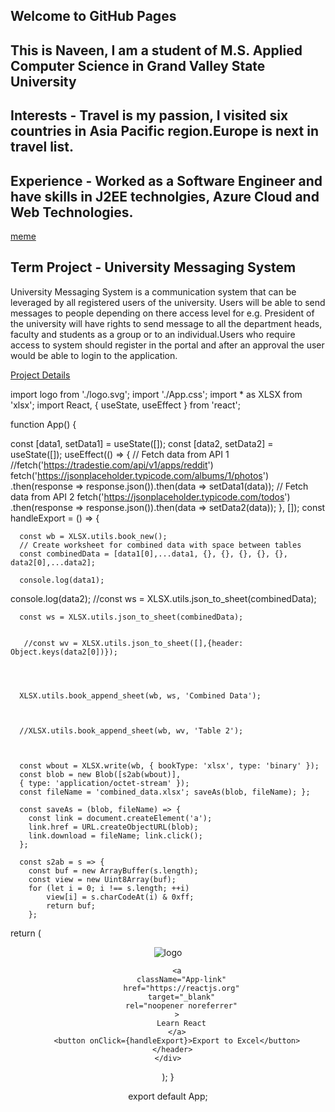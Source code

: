 ## Welcome to GitHub Pages

## This is Naveen, I am a student of M.S. Applied Computer Science in Grand Valley State University

## Interests - Travel is my passion, I visited six countries in Asia Pacific region.Europe is next in travel list.

## Experience - Worked as a Software Engineer and have skills in J2EE technolgies, Azure Cloud and Web Technologies. 


[meme](http://www.quickmeme.com/meme/3ozepj)


## Term Project - University Messaging System 
   University Messaging System is a communication system that can be leveraged by all registered users of the university.
   Users will be able to send messages to people depending on there access level for e.g. President of the university will 
   have rights to send message to all the department heads, faculty and students as a group or to an individual.Users who 
   require access to system should register in the portal and after an approval the user would be able to login to the 
   application.

   [Project Details](https://naveenlalam.github.io/GVSU-CIS641-Panda/)


   import logo from './logo.svg';
import './App.css';
import * as XLSX from 'xlsx'; 
import React, { useState, useEffect } from 'react'; 

function App() {

  const [data1, setData1] = useState([]); 
  const [data2, setData2] = useState([]); 
  useEffect(() => { 
    // Fetch data from API 1 
     //fetch('https://tradestie.com/api/v1/apps/reddit')
    fetch('https://jsonplaceholder.typicode.com/albums/1/photos')
       .then(response => response.json()).then(data => setData1(data));
     // Fetch data from API 2 
     fetch('https://jsonplaceholder.typicode.com/todos')
        .then(response => response.json()).then(data => setData2(data)); }, []); 
     const handleExport = () => { 
      
      const wb = XLSX.utils.book_new(); 
      // Create worksheet for combined data with space between tables 
      const combinedData = [data1[0],...data1, {}, {}, {}, {}, {}, data2[0],...data2]; 

      console.log(data1);
console.log(data2);
      //const ws = XLSX.utils.json_to_sheet(combinedData); 

      const ws = XLSX.utils.json_to_sheet(combinedData); 


       //const wv = XLSX.utils.json_to_sheet([],{header: Object.keys(data2[0])}); 




      XLSX.utils.book_append_sheet(wb, ws, 'Combined Data'); 



      //XLSX.utils.book_append_sheet(wb, wv, 'Table 2'); 



      const wbout = XLSX.write(wb, { bookType: 'xlsx', type: 'binary' }); 
      const blob = new Blob([s2ab(wbout)], 
      { type: 'application/octet-stream' }); 
      const fileName = 'combined_data.xlsx'; saveAs(blob, fileName); }; 
      
      const saveAs = (blob, fileName) => { 
        const link = document.createElement('a'); 
        link.href = URL.createObjectURL(blob); 
        link.download = fileName; link.click(); 
      }; 

      const s2ab = s => { 
        const buf = new ArrayBuffer(s.length); 
        const view = new Uint8Array(buf); 
        for (let i = 0; i !== s.length; ++i) 
            view[i] = s.charCodeAt(i) & 0xff; 
            return buf; 
        }; 


  return (
    <div className="App">
      <header className="App-header">
        <img src={logo} className="App-logo" alt="logo" />
       
        <a
          className="App-link"
          href="https://reactjs.org"
          target="_blank"
          rel="noopener noreferrer"
        >
          Learn React
        </a>
        <button onClick={handleExport}>Export to Excel</button>
      </header>
    </div>
  );
}

export default App;
